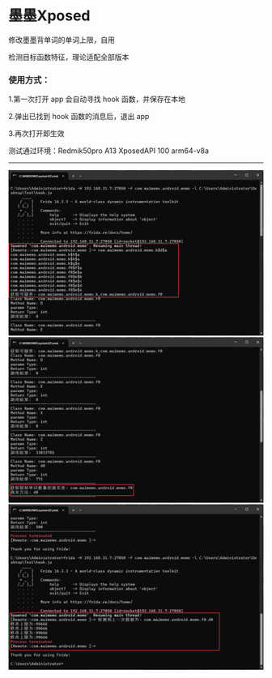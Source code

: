 # 墨墨Xposed

修改墨墨背单词的单词上限，自用

检测目标函数特征，理论适配全部版本

### 使用方式：

1.第一次打开 app 会自动寻找 hook 函数，并保存在本地

2.弹出已找到 hook 函数的消息后，退出 app

3.再次打开即生效


测试通过环境：Redmik50pro A13 XposedAPI 100 arm64-v8a

---
![](./first-1.png) 
![](./first-2.png)
![](./second.png)


